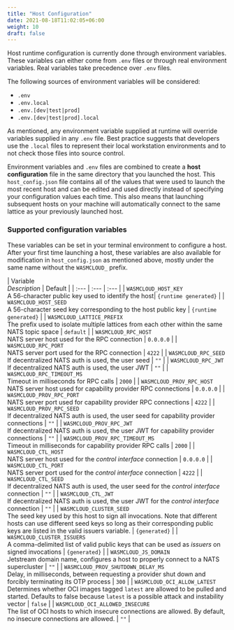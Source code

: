 ```yaml
---
title: "Host Configuration"
date: 2021-08-18T11:02:05+06:00
weight: 10
draft: false
---
```


Host runtime configuration is currently done through environment variables. These variables can either come from `.env` files or through real environment variables. Real variables take precedence over `.env` files. 

The following sources of environment variables will be considered:

* `.env`
* `.env.local`
* `.env.[dev|test|prod]`
* `.env.[dev|test|prod].local`

As mentioned, any environment variable supplied at runtime will override variables supplied in any `.env` file. Best practice suggests that developers use the `.local` files to represent their local workstation environments and to not check those files into source control.

Environment variables and `.env` files are combined to create a **host configuration** file in the same directory that you launched the host. This `host_config.json` file contains all of the values that were used to launch the most recent host and can be edited and used directly instead of specifying your configuration values each time. This also means that launching subsequent hosts on your machine will automatically connect to the same lattice as your previously launched host.

### Supported configuration variables

These variables can be set in your terminal environment to configure a host. After your first time launching a host, these variables are also available for modification in `host_config.json` as mentioned above, mostly under the same name without the `WASMCLOUD_` prefix.

| Variable<br/>_Description_ | Default |
| :--- | :--- | :--- |
| `WASMCLOUD_HOST_KEY`<br/>A 56-character public key used to identify the host| `{runtime generated}` |
| `WASMCLOUD_HOST_SEED`<br/> A 56-character seed key corresponding to the host public key | `{runtime generated}` |
| `WASMCLOUD_LATTICE_PREFIX`<br/>The prefix used to isolate multiple lattices from each other within the same NATS topic space | `default` |
| `WASMCLOUD_RPC_HOST`<br/>NATS server host used for the RPC connection | `0.0.0.0` |
| `WASMCLOUD_RPC_PORT`<br/>NATS server port used for the RPC connection | `4222` |
| `WASMCLOUD_RPC_SEED`<br/>If decentralized NATS auth is used, the user seed | `""` | 
| `WASMCLOUD_RPC_JWT`<br/>If decentralized NATS auth is used, the user JWT | `""` | 
| `WASMCLOUD_RPC_TIMEOUT_MS`<br/>Timeout in milliseconds for RPC calls | `2000` |
| `WASMCLOUD_PROV_RPC_HOST`<br/>NATS server host used for capability provider RPC connections | `0.0.0.0` |
| `WASMCLOUD_PROV_RPC_PORT`<br/>NATS server port used for capability provider RPC connections | `4222` |
| `WASMCLOUD_PROV_RPC_SEED`<br/>If decentralized NATS auth is used, the user seed for capability provider connections | `""` | 
| `WASMCLOUD_PROV_RPC_JWT`<br/>If decentralized NATS auth is used, the user JWT for capability provider connections | `""` | 
| `WASMCLOUD_PROV_RPC_TIMEOUT_MS`<br/>Timeout in milliseconds for capability provider RPC calls | `2000` |
| `WASMCLOUD_CTL_HOST`<br/>NATS server host used for the _control interface_ connection | `0.0.0.0` |
| `WASMCLOUD_CTL_PORT`<br/>NATS server port used for the _control interface_ connection | `4222` | 
| `WASMCLOUD_CTL_SEED`<br/>If decentralized NATS auth is used, the user seed for the _control interface_ connection | `""` |
| `WASMCLOUD_CTL_JWT`<br/>If decentralized NATS auth is used, the user JWT for the _control interface_ connection | `""` | 
| `WASMCLOUD_CLUSTER_SEED`<br/>The seed key used by this host to sign all invocations. Note that different hosts can use different seed keys so long as their corresponding public keys are listed in the valid issuers variable. | `{generated}` |
| `WASMCLOUD_CLUSTER_ISSUERS`<br/>A comma-delimited list of valid public keys that can be used as _issuers_ on signed invocations | `{generated}` | 
| `WASMCLOUD_JS_DOMAIN`<br/>Jetstream domain name, configures a host to properly connect to a NATS supercluster | `""` |
| `WASMCLOUD_PROV_SHUTDOWN_DELAY_MS`<br/>Delay, in milliseconds, between requesting a provider shut down and forcibly terminating its OTP process | `300` |
| `WASMCLOUD_OCI_ALLOW_LATEST`<br/>Determines whether OCI images tagged `latest` are allowed to be pulled and started. Defaults to false because `latest` is a possible attack and instability vector | `false` |
| `WASMCLOUD_OCI_ALLOWED_INSECURE`<br/>The list of OCI hosts to which insecure connections are allowed. By default, no insecure connections are allowed. | `""` |


